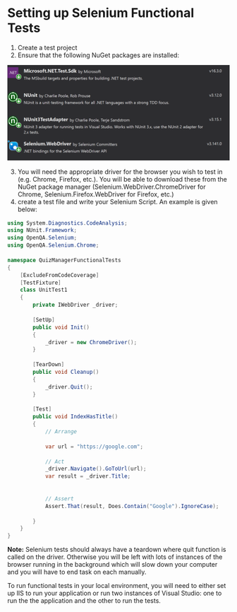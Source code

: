 # Setting up Selenium Functional Tests

1. Create a test project
2. Ensure that the following NuGet packages are installed:

![](https://github.com/Tolvic/new-project-setup/blob/master/images/required-selenium-nuget-packages.PNG)

3. You will need the appropriate driver for the browser you wish to test in (e.g. Chrome, Firefox, etc.). You will be able to download these from the NuGet package manager (Selenium.WebDriver.ChromeDriver for Chrome, Selenium.Firefox.WebDriver for Firefox, etc.)
4. create a test file and write your Selenium Script. An example is given below:

```csharp
using System.Diagnostics.CodeAnalysis;
using NUnit.Framework;
using OpenQA.Selenium;
using OpenQA.Selenium.Chrome;

namespace QuizManagerFunctionalTests
{
    [ExcludeFromCodeCoverage]
    [TestFixture]
    class UnitTest1
    {
        private IWebDriver _driver;

        [SetUp]
        public void Init()
        {
            _driver = new ChromeDriver();
        }

        [TearDown]
        public void Cleanup()
        {
            _driver.Quit();
        }

        [Test]
        public void IndexHasTitle()
        {
            // Arrange

            var url = "https://google.com";

            // Act
            _driver.Navigate().GoToUrl(url);
            var result = _driver.Title;


            // Assert
            Assert.That(result, Does.Contain("Google").IgnoreCase);

        }
    }
}
```

**Note:** Selenium tests should always have a teardown where quit function is called on the driver. Otherwise you will be left with lots of instances of the browser running in the background which will slow down your computer and you will have to end task on each manually. 

To run functional tests in your local environment, you will need to either set up IIS to run your application or run two instances of Visual Studio: one to run the the application and the other to run the tests. 
